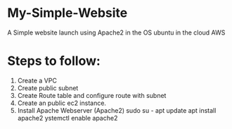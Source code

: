 # My-Simple-Website
A Simple website launch using Apache2 in the OS ubuntu in the cloud AWS

# Steps to follow:
1. Create a VPC
2. Create public subnet
3. Create Route table and configure route with subnet
4. Create an public ec2 instance.
5. Install Apache Webserver (Apache2)
sudo su -
apt update
apt install apache2
ystemctl enable apache2
